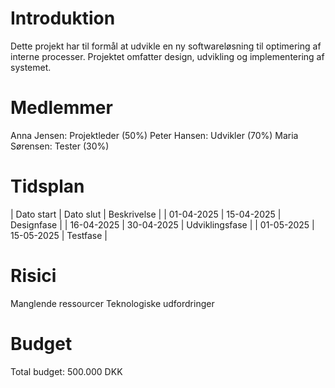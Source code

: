 # Introduktion
Dette projekt har til formål at udvikle en ny softwareløsning til optimering af interne processer. Projektet omfatter design, udvikling og implementering af systemet.

# Medlemmer
Anna Jensen: Projektleder (50%)
Peter Hansen: Udvikler (70%)
Maria Sørensen: Tester (30%)

# Tidsplan
| Dato start | Dato slut | Beskrivelse |
| 01-04-2025 | 15-04-2025 | Designfase |
| 16-04-2025 | 30-04-2025 | Udviklingsfase |
| 01-05-2025 | 15-05-2025 | Testfase |

# Risici
Manglende ressourcer
Teknologiske udfordringer

# Budget
Total budget: 500.000 DKK